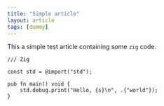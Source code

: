 ```yaml
---
title: "Simple article"
layout: article
tags: [dummy]
---
```


This a simple test article containing some ``zig`` code.

~~~zig
/// Zig

const std = @import("std");

pub fn main() void {
    std.debug.print("Hello, {s}\n", .{"world"});
}
~~~
